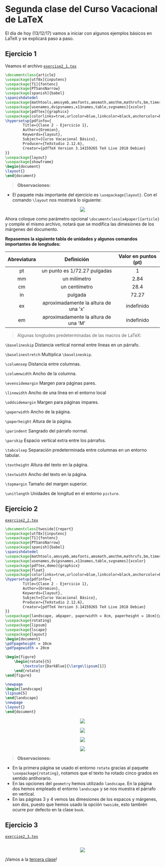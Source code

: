 # Segunda clase del Curso Vacacional de LaTeX

El día de hoy (13/12/17) vamos a iniciar con algunos ejemplos básicos en LaTeX y se explicará paso a paso.

## Ejercicio 1 ##
Veamos el archivo [`exercise2_1.tex`](https://github.com/carlosal1015/Curso-de-LaTeX/blob/master/Curso%20Vacacional%20B%C3%A1sico/Clases/Clase%202/exercise2_1.tex)

```tex
\documentclass{article}
\usepackage[utf8x]{inputenc}
\usepackage[T1]{fontenc}
\usepackage{PTSansNarrow}
\usepackage[spanish]{babel}
\spanishdatedel
\usepackage{mathtools,amssymb,amsfonts,amsmath,amsthm,mathrsfs,bm,times,bbold}
\usepackage[usenames,dvipsnames,x11names,table,svgnames]{xcolor}
\usepackage[pdftex]{graphicx}
\usepackage[colorlinks=true,urlcolor=blue,linkcolor=black,anchorcolor=black,citecolor=black]{hyperref}
\hypersetup{pdfinfo={
		Title={Clase 2 - Ejercicio 1},
		Author={Oromion},
		Keywords={layout},
		Subject={Curso Vacacional Básico},
		Producer={TeXstudio 2.12.6},
		Creator={pdfTeX Version 3.14159265 TeX Live 2018 Debian}
}}
\usepackage{layout}
\usepackage{showframe}
\begin{document}
\layout{}
\end{document}
```


> **Observaciones:**
- El paquete más importante del ejercicio es `\usepackage{layout}`. Con el comando `\layout` nos mostrará lo siguiente:

<p align="center">
  <img src="https://github.com/carlosal1015/Curso-de-LaTeX/blob/master/Curso%20Vacacional%20B%C3%A1sico/Clases/Clase%202/images/exercise2_1.png">
</p>

Ahora coloque como parámetro opcional `\documentclass[a4paper]{article}` y compile el mismo archivo, notará que se modifica las dimesiones de los márgenes del documento.

**Repasemos la siguiente tabla de unidades y algunos comandos importantes de longtudes:**

|	Abreviatura	|	Definición													|	Valor en puntos (pt)|
|	:---:				|	:---:																|	:---:								|
|	pt					|	un punto es 1/72.27 pulgadas				|						1					|
|	mm					|	un milímetro												|									2.84|
|	cm					|	un centímetro												|			28.4						|
|in						|	pulgada															|		72.27							|
|ex						|	aproximadamente la altura de una 'x'|	indefinido|
|em						|	aproximadamente la altura de una 'M'|	indefinido|
>	Algunas longtudes predeterminadas de las macros de LaTeX:

`\baselineskip` Distancia vertical normal entre líneas en un párrafo.

`\baselinestretch` Multiplica `\baselineskip`.

`\columnsep` Distancia entre columnas.

`\columnwidth` Ancho de la columna.

`\evensidemargin` Margen para páginas pares.

`\linewidth` Ancho de una línea en el entorno local

`\oddsidemargin` Margen para páginas impares.

`\paperwidth` Ancho de la página.

`\paperheight` Altura de la página.

`\parindent` Sangrado del párrafo normal.

`\parskip` Espacio vertical extra entre los párrafos.

`\tabcolsep` Separación predeterminada entre columnas en un entorno tabular.

`\textheight` Altura del texto en la página.

`\textwidth` Ancho del texto en la página.

`\topmargin` Tamaño del margen superior.

`\unitlength` Unidades de longitud en el entorno `picture`.

## Ejercicio 2 ##

[`exercise2_2.tex`](https://github.com/carlosal1015/Curso-de-LaTeX/blob/master/Curso%20Vacacional%20B%C3%A1sico/Clases/Clase%202/exercise2_2.tex)

```tex
\documentclass[twoside]{report}
\usepackage[utf8x]{inputenc}
\usepackage[T1]{fontenc}
\usepackage{PTSansNarrow}
\usepackage[spanish]{babel}
\spanishdatedel
\usepackage{mathtools,amssymb,amsfonts,amsmath,amsthm,mathrsfs,bm,times,bbold}
\usepackage[usenames,dvipsnames,x11names,table,svgnames]{xcolor}
\usepackage[pdftex,demo]{graphicx}
\usepackage{float}
\usepackage[colorlinks=true,urlcolor=blue,linkcolor=black,anchorcolor=black,citecolor=black]{hyperref}
\hypersetup{pdfinfo={
		Title={Clase 2 - Ejercicio 1},
		Author={Oromion},
		Keywords={layout},
		Subject={Curso Vacacional Básico},
		Producer={TeXstudio 2.12.6},
		Creator={pdfTeX Version 3.14159265 TeX Live 2018 Debian}
}}
\usepackage[landscape, a6paper, paperwidth = 8cm, paperheight = 18cm]{geometry}
\usepackage{rotating}
\usepackage{lipsum}
\usepackage{lscape}
\usepackage{layout}
\begin{document}
\pdfpageheight = 10cm
\pdfpagewidth = 20cm

\begin{figure}
	\begin{rotate}{5}
		\textcolor{DarkBlue}{\large\lipsum[1]}
	\end{rotate}
\end{figure}

\newpage
\begin{landscape}
\lipsum[5]
\end{landscape}
\newpage
\layout{}
\end{document}
```

<p align="center">
  <img src="https://github.com/carlosal1015/Curso-de-LaTeX/blob/master/Curso%20Vacacional%20B%C3%A1sico/Clases/Clase%202/images/exercise2_2a.png">
</p>

<p align="center">
  <img src="https://github.com/carlosal1015/Curso-de-LaTeX/blob/master/Curso%20Vacacional%20B%C3%A1sico/Clases/Clase%202/images/exercise2_2b.png">
</p>

<p align="center">
  <img src="https://github.com/carlosal1015/Curso-de-LaTeX/blob/master/Curso%20Vacacional%20B%C3%A1sico/Clases/Clase%202/images/exercise2_2c.png">
</p>

<p align="center">
  <img src="https://github.com/carlosal1015/Curso-de-LaTeX/blob/master/Curso%20Vacacional%20B%C3%A1sico/Clases/Clase%202/images/exercise2_2d.png">
</p>

>	**Observaciones:**
-	En la primera página se usado el entorno `rotate` gracias al paquete `\usepackage{rotating}`, notamos que el texto ha rotado cinco grados en sentido antihorario.
-	En las opciones del `geometry` hemos utilizado `landscape`. En la página dos hemos empleado el entorno `landscape` y se nos muestra el párrafo en vertical.
-	En las páginas 3 y 4 vemos las dimesiones de los espacos y márgenes, son dos, puesto que hemos usado la opción `twoside`, esto también ocurre por defecto en la clase `book`.

## Ejercicio 3 ##

[`exercise2_3.tex`](https://github.com/carlosal1015/Curso-de-LaTeX/blob/master/Curso%20Vacacional%20B%C3%A1sico/Clases/Clase%202/exercise2_3.tex)

```tex

```
<p align="center">
  <img src="https://github.com/carlosal1015/Curso-de-LaTeX/blob/master/Curso%20Vacacional%20B%C3%A1sico/Clases/Clase%202/images/exercise2_3.png">
</p>

¡Vamos a la [tercera clase](https://github.com/carlosal1015/Curso-de-LaTeX/tree/master/Curso%20Vacacional%20B%C3%A1sico/Clases/Clase%203)!
